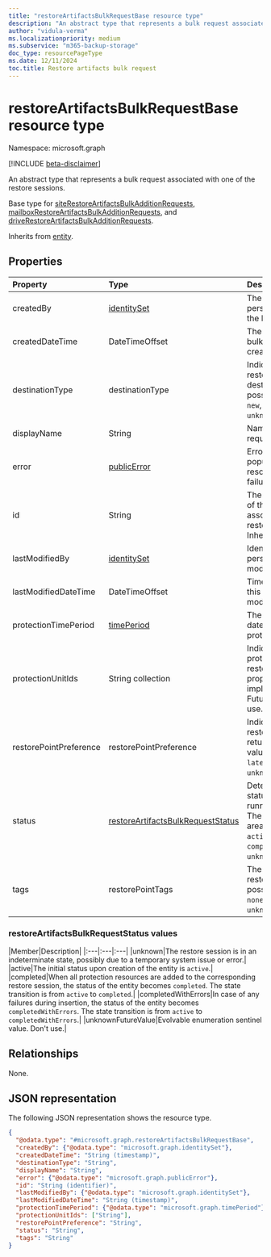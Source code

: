 ```yaml
---
title: "restoreArtifactsBulkRequestBase resource type"
description: "An abstract type that represents a bulk request associated with one of the restore sessions."
author: "vidula-verma"
ms.localizationpriority: medium
ms.subservice: "m365-backup-storage"
doc_type: resourcePageType
ms.date: 12/11/2024
toc.title: Restore artifacts bulk request
---
```


# restoreArtifactsBulkRequestBase resource type

Namespace: microsoft.graph

[!INCLUDE [beta-disclaimer](../../includes/beta-disclaimer.md)]

An abstract type that represents a bulk request associated with one of the restore sessions.

Base type for [siteRestoreArtifactsBulkAdditionRequests](../resources/siterestoreartifactsbulkadditionrequest.md), [mailboxRestoreArtifactsBulkAdditionRequests](../resources/mailboxrestoreartifactsbulkadditionrequest.md), and [driveRestoreArtifactsBulkAdditionRequests](../resources/driverestoreartifactsbulkadditionrequest.md).

Inherits from [entity](../resources/entity.md).

## Properties
| Property               | Type                                   | Description                                                                 |
|:-----------------------|:---------------------------------------|:---------------------------------------------------------------------------|
| createdBy              | [identitySet](../resources/identityset.md) | The identity of the person who created the bulk request.                  |
| createdDateTime        | DateTimeOffset                         | The time when the bulk request was created.                                  |
| destinationType        | destinationType                        | Indicates the restoration destination. The possible values are: `new`, `inPlace`, `unknownFutureValue`. |
| displayName            | String                                 | Name of the addition request.                                              |
| error                  | [publicError](../resources/publicerror.md) | Error details are populated for resource resolution failures.     |
| id                     | String                                 | The unique identifier of the bulk request associated with the restore session. Inherited from [entity](../resources/entity.md). |
| lastModifiedBy         | [identitySet](../resources/identityset.md) | Identity of the person who last modified this entity.                     |
| lastModifiedDateTime   | DateTimeOffset                         | Timestamp when this entity was last modified.                         |
| protectionTimePeriod   | [timePeriod](../resources/timeperiod.md) | The start and end date and time of the protection period.                      |
| protectionUnitIds      | String collection                     | Indicates which protection units to restore. This property isn't implemented yet. Future value; don't use.    |
| restorePointPreference | restorePointPreference                 | Indicates which restore point to return. The possible values are: `oldest`, `latest`, `unknownFutureValue`. |
| status                 | [restoreArtifactsBulkRequestStatus](restoreartifactsbulkrequestbase.md#restoreartifactsbulkrequeststatus-values)      | Determines the status of the long-running operation. The possible values area: `unknown`, `active`, `completed`, `completedWithErrors`, `unknownFutureValue`. |
| tags                   | restorePointTags                       | The type of the restore point. The possible values are: `none`, `fastRestore`, `unknownFutureValue`. |

### restoreArtifactsBulkRequestStatus values

|Member|Description|
|:---|:---|:---|
|unknown|The restore session is in an indeterminate state, possibly due to a temporary system issue or error.|
|active|The initial status upon creation of the entity is `active`.|
|completed|When all protection resources are added to the corresponding restore session, the status of the entity becomes `completed`. The state transition is from `active` to `completed`.|
|completedWithErrors|In case of any failures during insertion, the status of the entity becomes `completedWithErrors`. The state transition is from `active` to `completedWithErrors`.|
|unknownFutureValue|Evolvable enumeration sentinel value. Don't use.|

## Relationships
None.

## JSON representation
The following JSON representation shows the resource type.
<!-- {
  "blockType": "resource",
  "keyProperty": "id",
  "@odata.type": "microsoft.graph.restoreArtifactsBulkRequestBase",
  "baseType": "microsoft.graph.entity",
  "openType": false
}
-->
``` json
{
  "@odata.type": "#microsoft.graph.restoreArtifactsBulkRequestBase",
  "createdBy": {"@odata.type": "microsoft.graph.identitySet"},
  "createdDateTime": "String (timestamp)",
  "destinationType": "String",
  "displayName": "String",
  "error": {"@odata.type": "microsoft.graph.publicError"},
  "id": "String (identifier)",
  "lastModifiedBy": {"@odata.type": "microsoft.graph.identitySet"},
  "lastModifiedDateTime": "String (timestamp)",
  "protectionTimePeriod": {"@odata.type": "microsoft.graph.timePeriod"},
  "protectionUnitIds": ["String"],
  "restorePointPreference": "String",
  "status": "String",
  "tags": "String"
}
```

